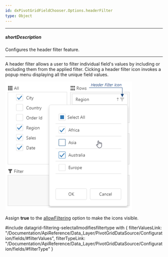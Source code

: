 ```yaml
---
id: dxPivotGridFieldChooser.Options.headerFilter
type: Object
---
```

---
##### shortDescription
Configures the header filter feature.

---
A header filter allows a user to filter individual field's values by including or excluding them from the applied filter. Cicking a header filter icon invokes a popup menu displaying all the unique field values. 

![DevExtreme HTML5 JavaScript jQuery Angular Knockout Widget Pivot Grid Field Chooser Header Filter](/images/DataGrid/PivotGridFieldChooser_headerFilter.png)

Assign **true** to the [allowFiltering](/api-reference/10%20UI%20Widgets/dxPivotGrid/1%20Configuration/allowFiltering.md '/Documentation/ApiReference/UI_Widgets/dxPivotGrid/Configuration/#allowFiltering') option to make the icons visible. 

#include datagrid-filtering-selectallmodifiesfiltertype with {
    filterValuesLink: "/Documentation/ApiReference/Data_Layer/PivotGridDataSource/Configuration/fields/#filterValues",
    filterTypeLink: "/Documentation/ApiReference/Data_Layer/PivotGridDataSource/Configuration/fields/#filterType"
}